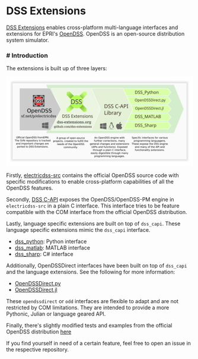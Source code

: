 # DSS Extensions

[DSS Extensions](https://github.com/dss-extensions) enables cross-platform multi-language interfaces and extensions for EPRI's [OpenDSS](http://smartgrid.epri.com/SimulationTool.aspx).
OpenDSS is an open-source distribution system simulator.

### # Introduction

The extensions is built up of three layers:

![](https://raw.githubusercontent.com/dss-extensions/dss_capi/master/docs/images/repomap.svg?sanitize=true)

Firstly, [electricdss-src](https://github.com/dss-extensions/electricdss-src) contains the official OpenDSS source code with specific modifications to enable cross-platform capabilities of all the OpenDSS features.

Secondly, [DSS C-API](https://github.com/dss-extensions/dss_capi) exposes the OpenDSS/OpenDSS-PM engine in `electricdss-src` in a plain C interface.
This interface tries to be feature compatible with the COM interface from the official OpenDSS distribution.

Lastly, language specific extensions are built on top of `dss_capi`.
These language specific extensions mimic the `dss_capi` interface.

- [dss_python](https://github.com/dss-extensions/dss_python): Python interface
- [dss_matlab](https://github.com/dss-extensions/dss_matlab): MATLAB interface
- [dss_sharp](https://github.com/dss-extensions/dss_sharp): C# interface

Additionally, OpenDSSDirect interfaces have been built on top of `dss_capi` and the language extensions.
See the following for more information:

- [OpenDSSDirect.py](https://github.com/dss-extensions/OpenDSSDirect.py)
- [OpenDSSDirect.jl](https://github.com/dss-extensions/OpenDSSDirect.jl)

These `opendssdirect` or `odd` interfaces are flexible to adapt and are not restricted by COM limitations.
They are intended to provide a more Pythonic, Julian or language geared API.

Finally, there's slightly modified tests and examples from the official OpenDSS distribution [here](https://github.com/dss-extensions/electricdss-tst)

If you find yourself in need of a certain feature, feel free to open an issue in the respective repository.


